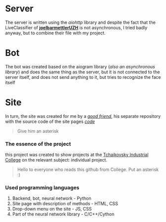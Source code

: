 # Server
The server is written using the *aiohttp* library and despite the fact that the LiveClassifier of [**joelbarmettlerUZH**](https://github.com/joelbarmettlerUZH/FaceClassification_Tensorflow) is not asynchronous, I tried badly anyway, but to combine their file with my project.

# Bot
The bot was created based on the aiogram library (*also an asynchronous library*) and does the same thing as the server, but it is not connected to the server itself, and does not send anything to it, but tries to recognize the face itself

# Site
In turn, the site was created for me by a [*good friend*](https://github.com/LolKekChebureck), his separate repository with the source code of the site pages [*code*](https://github.com/YakovSava/raw_bot_face_recognition/tree/main/html)
<blockquote> Give him an asterisk </blockquote>

### The essence of the project
this project was created to show projects at the [Tchaikovsky Industrial College](http://spo-chic.ru/) on the relevant subject: individual project.

<blockquote> Hello to everyone who reads this github from College. Put an asterisk :) </blockquote>

### Used programming languages
1. Backend, bot, neural network - Python
2. Site page with description of methods - HTML, CSS
3. Drop-down menu on the site - JS, CSS
4. Part of the neural network library - C/C++/Cython